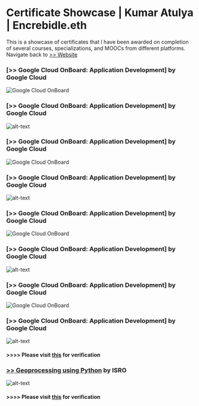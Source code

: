 # Certificate Showcase | Kumar Atulya | Encrebidle.eth
This is a showcase of certificates that I have been awarded on completion of several courses, specializations, and MOOCs from different platforms.
Navigate back to [>> Website](https://encrebidle.com) 


### [>>  Google Cloud OnBoard: Application Development] by Google Cloud 

![Google Cloud OnBoard](Certificates/EC_01(9516)_page-0001.jpg)
### [>>  Google Cloud OnBoard: Application Development] by Google Cloud 
![alt-text](Certificates/udemyc++certificate.jpg)
### [>>  Google Cloud OnBoard: Application Development] by Google Cloud 

![Google Cloud OnBoard](Certificates/EC_01(9516)_page-0001.jpg)
### [>>  Google Cloud OnBoard: Application Development] by Google Cloud 
![alt-text](Certificates/udemyc++certificate.jpg)
### [>>  Google Cloud OnBoard: Application Development] by Google Cloud 

![Google Cloud OnBoard](Certificates/EC_01(9516)_page-0001.jpg)
### [>>  Google Cloud OnBoard: Application Development] by Google Cloud 
![alt-text](Certificates/udemyc++certificate.jpg)
### [>>  Google Cloud OnBoard: Application Development] by Google Cloud 

![Google Cloud OnBoard](Certificates/EC_01(9516)_page-0001.jpg)
### [>>  Google Cloud OnBoard: Application Development] by Google Cloud 
![alt-text](Certificates/udemyc++certificate.jpg)


#### >>>> Please visit [this](verifylink) for verification

### [>>  Geoprocessing using Python](courselink) by ISRO

![alt-text](gitcertlink")

#### >>>> Please visit [this](verifylink) for verification
